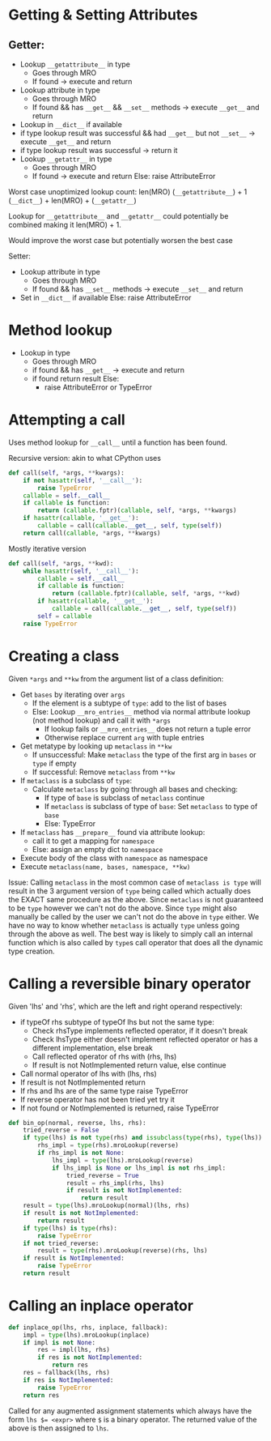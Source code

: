 # Getting & Setting Attributes

## Getter:

* Lookup `__getattribute__` in type
    - Goes through MRO
    - If found -> execute and return
* Lookup attribute in type
    - Goes through MRO
    - If found && has `__get__` && `__set__` methods -> execute `__get__` and return
* Lookup in `__dict__` if available
* if type lookup result was successful && had `__get__` but not `__set__` -> execute `__get__` and return
* if type lookup result was successful -> return it
* Lookup `__getattr__` in type
    - Goes through MRO
    - If found -> execute and return Else:
      raise AttributeError

Worst case unoptimized lookup count: len(MRO) (`__getattribute__`) + 1 (`__dict__`) + len(MRO) + (`__getattr__`)

Lookup for `__getattribute__` and `__getattr__` could potentially be combined making it len(MRO) + 1.

Would improve the worst case but potentially worsen the best case

Setter:

* Lookup attribute in type
    - Goes through MRO
    - If found && has `__set__` methods -> execute `__set__` and return
* Set in `__dict__` if available Else:
  raise AttributeError

# Method lookup

* Lookup in type
    - Goes through MRO
    - if found && has `__get__` -> execute and return
    - if found return result Else:
        - raise AttributeError or TypeError

# Attempting a call

Uses method lookup for `__call__` until a function has been found.

Recursive version: akin to what CPython uses

```python
def call(self, *args, **kwargs):
    if not hasattr(self, '__call__'):
        raise TypeError
    callable = self.__call__
    if callable is function:
        return (callable.fptr)(callable, self, *args, **kwargs)
    if hasattr(callable, '__get__'):
        callable = call(callable.__get__, self, type(self))
    return call(callable, *args, **kwargs)
```

Mostly iterative version

```python
def call(self, *args, **kwd):
    while hasattr(self, '__call__'):
        callable = self.__call__
        if callable is function:
            return (callable.fptr)(callable, self, *args, **kwd)
        if hasattr(callable, '__get__'):
            callable = call(callable.__get__, self, type(self))
        self = callable
    raise TypeError
```

# Creating a class

Given `*args` and `**kw` from the argument list of a class definition:

* Get `bases` by iterating over `args`
    * If the element is a subtype of `type`: add to the list of bases
    * Else: Lookup `__mro_entries__` method via normal attribute lookup (not method lookup) and call it with `*args`
        * If lookup fails or `__mro_entries__` does not return a tuple error
        * Otherwise replace current `arg` with tuple entries
* Get metatype by looking up `metaclass` in `**kw`
    * If unsuccessful: Make `metaclass` the type of the first arg in `bases` or `type` if empty
    * If successful: Remove `metaclass` from `**kw`
* If `metaclass` is a subclass of `type`:
    * Calculate `metaclass` by going through all bases and checking:
        * If type of `base` is subclass of `metaclass` continue
        * If `metaclass` is subclass of type of `base`: Set `metaclass` to type of `base`
        * Else: TypeError
* If `metaclass` has `__prepare__` found via attribute lookup:
    * call it to get a mapping for `namespace`
    * Else: assign an empty dict to `namespace`
* Execute body of the class with `namespace` as namespace
* Execute `metaclass(name, bases, namespace, **kw)`

Issue: Calling `metaclass` in the most common case of `metaclass is type` will result in the 3 argument version of
`type` being called which actually does the EXACT same procedure as the above. Since `metaclass` is not guaranteed
to be `type` however we can't not do the above. Since `type` might also manually be called by the user we can't not do
the above in `type` either. We have no way to know whether `metaclass` is actually `type` unless going through the above
as well. The best way is likely to simply call an internal function which is also called by `type`s call operator
that does all the dynamic type creation.

# Calling a reversible binary operator

Given 'lhs' and 'rhs', which are the left and right operand respectively:

* if typeOf rhs subtype of typeOf lhs but not the same type:
    * Check rhsType implements reflected operator, if it doesn't break
    * Check lhsType either doesn't implement reflected operator or has a different implementation, else break
    * Call reflected operator of rhs with (rhs, lhs)
    * If result is not NotImplemented return value, else continue
* Call normal operator of lhs with (lhs, rhs)
* If result is not NotImplemented return
* If rhs and lhs are of the same type raise TypeError
* If reverse operator has not been tried yet try it
* If not found or NotImplemented is returned, raise TypeError

```py
def bin_op(normal, reverse, lhs, rhs):
    tried_reverse = False
    if type(lhs) is not type(rhs) and issubclass(type(rhs), type(lhs)):
        rhs_impl = type(rhs).mroLookup(reverse)
        if rhs_impl is not None:
            lhs_impl = type(lhs).mroLookup(reverse)
            if lhs_impl is None or lhs_impl is not rhs_impl:
                tried_reverse = True
                result = rhs_impl(rhs, lhs)
                if result is not NotImplemented:
                    return result
    result = type(lhs).mroLookup(normal)(lhs, rhs)
    if result is not NotImplemented:
        return result
    if type(lhs) is type(rhs):
        raise TypeError
    if not tried_reverse:
        result = type(rhs).mroLookup(reverse)(rhs, lhs)
    if result is NotImplemented:
        raise TypeError
    return result
```

# Calling an inplace operator

```py
def inplace_op(lhs, rhs, inplace, fallback):
    impl = type(lhs).mroLookup(inplace)
    if impl is not None:
        res = impl(lhs, rhs)
        if res is not NotImplemented:
            return res
    res = fallback(lhs, rhs)
    if res is NotImplemented:
        raise TypeError
    return res
```

Called for any augmented assignment statements which always have the form `lhs $= <expr>` where `$` is a binary
operator. The returned value of the above is then assigned to `lhs`. 
